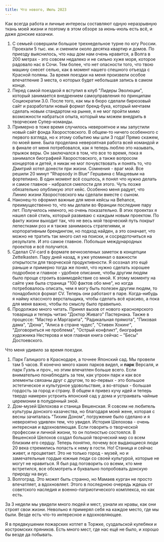 ```yaml
---
title: Что нового, Июль 2023
---
```


Как всегда работа и личные интересы составляют одную неразрывную ткань моей жизни и поэтому в этом обзоре за июнь-июль есть всё, и даже донские казачки.

1. С семьей совершили большое трехнедельное турне по югу России. Проехали 5 тыс. км. и сменили около десятка квартир и домов. По приезду выяснилось, что наш дом нам очень нравится, а Волга в 200 метрах - это совсем недалеко и не сильно хуже моря, которое радовало нас в Сочи. Тем более, что нет опасности того, что твою машину снесет селью, как в момент нашего спешного отъезда с Красной поляны. За время поездки на меня произвели особое впечатление 3 места, о которых будет небольшая запись в самом конце.
2. Перед самой поездкой я вступил в клуб "Лидеры Эволюции", который занимается внедрением самоуправления по принципам Социократии 3.0. После того, как мы в бюро сделали бирюзовый сайт и разработали новый формат бренд-бука, который мечтаем сделать новым стандартом на рынке, я не мог пройти мимо возможности набраться опыта, который мы можем внедрить в творческие Супер-команды.
3. Примерно в тоже время случилось невероятное и мы запустили новый сайт фонда Хворостовского. В общем-то ничего особенного с первого взгляда, но к этому событию мы шли 3 года! Прямо скажем, по моей вине. Была проделана невероятная работа всей командой и в финале от меня потребовался, как я теперь люблю это называть, прыжок веры. Он заключался в том, что все то время, пока я занимался биографией Хворостовского, а также вопросом концертов и детей, я никак не мог почувствовать и понять то, что Дмитрий хотел донести при жизни. Сомнения - враг мой. Все решили 20 минут "Rhapsody in Blue" Гершвина с Мацуевым на фортепиано. В один момент всё сошлось, я понял что нужно делать и самое главное - набрался смелости для этого. Чуть позже обязательно опубликую этот кейс. Особенно меня радует, что Линию жизни Хворостовского мы сделали вместе с сыном.
4. Наконец-то оформил важные для меня кейсы на Behance, преимущественно то, что мы делали во Франции последние пару лет. Получилось немного, но очень показательно. В этих проектах я нашел свой стиль, который развиваю с каждым новым проектом. По факту жизни выходит так, что не весь мой творческий путь покрыт лепестками роз и я также занимаюсь стратегиями, и корпоративным брендингом, но подход найден, а это означает, что можно не тратить так много сил на поиски, и сосредоточиться на результате. И это самое главное. Побольше международных проектов и всё получится.
5. Сделал CV-card в формате вечнозеленых заметок в концепции Zettelkasten. Пару дней назад, я уже упоминал о важности открытости для творческой продуктивности. Я осознал это ещё раньше и примерно тогда же понял, что нужно сделать хорошее подробное и главное - удобное описание, чтобы другим людям было проще строить взаимодействие со мной. К этому моменту на сайте уже была страница "100 фактов обо мне", но когда потребовалось описать, чем я могу быть полезен другим людям, то понадобился формат CV. Теперь они работают в паре. Когда-нибудь я найму классного верстальщика, чтобы сделать всё красиво, а пока для меня важно, чтобы по смыслу было правильно.
6. Продолжаю много читать. Принял вызов от нового красноярского товарища и теперь читаю "Доктор Живаго" Пастернака. Также в процессе: "Мастер и Маргарита", "Радикальная прямота", "Пиковая дама", "Дюна", "Алиса в стране чудес", "Стивен Хокинг", "Договориться не проблема", "Острый конфликт", биография художника Нестерова и моя главная книга сейчас – "Бесы" Достоевского.

Что меня удивило за время поездки.
1. Парк Галицкого в Краснодаре, а точнее Японский сад. Мы провели там 5 часов. Я конечно много каких парков видел, и **парк** Версаля, и парк Гуэль и проч., но этим впечатлен больше всего. Если внимательно понаблюдать за тем, как утроен парк и как все элементы связаны друг с другом, то во-первых - это большое эстетическое и культурное удовольствие, а во-вторых - большая гордость за город и страну. В общем я привез кучу идей и теперь твердо намерен устроить японский сад у дома и устраивать чайные церемонии в полуденный зной.
2. Дом-музей Шелохова и станица Вешенская. Я совсем не любитель культуры донского казачества, но благодаря моей жене, которая с весны зачиталась "Тихим Доном", погружение было сделано и я невероятно удивлен тем, что увидел. История Шелохова - очень интересная и вдохновляющая. Если говорить о творческой профессии и личной жизни, то он полностью состоялся. В Вешенской Шелохов создал большой творческий мир со всем близким его сердцу. Теперь понятно, почему все выдающиеся люди 20 века стремились попасть к нему в гости. Но! Станица и сейчас живет, и процветает. Это не только город - музей, но и замечательные гордые южные люди со своей культурой, которые не могут не нравиться. Я был рад поговорить со всеми, кто мне встретился, все обсмотреть и буквально попробовать донскую природу на вкус.
3. Волгоград. Это может быть странно, но Мамаев курган не просто впечатляет, а вдохновляет. Этого в последнюю очередь ждешь от советского наследия и военно-патриотического комплекса, но как есть. 

За 3 недели мы увидели много людей и мест, узнали их нравы, как они строят свои жизни. Невольно я примерял себя на каждое место, где мы были. Везде есть что-то интересное и вдохновляющее. 

Я в предвкушении пожарских котлет в Торжке, суздальской кулебяки и костромских пряников. Есть много мест, где нас ещё не было, и хорошо бы везде да побывать.